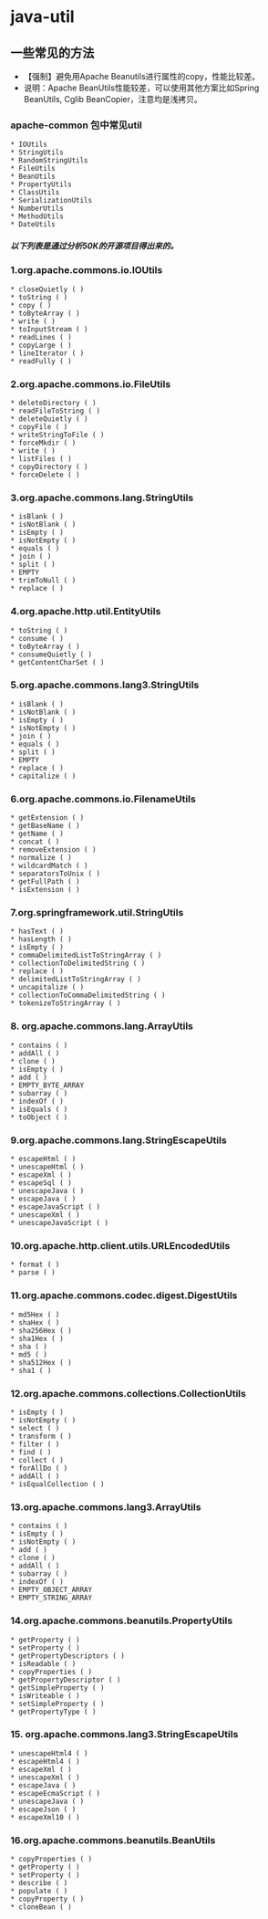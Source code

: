 # java-util

## 一些常见的方法
* 【强制】避免用Apache Beanutils进行属性的copy，性能比较差。
* 说明：Apache BeanUtils性能较差，可以使用其他方案比如Spring BeanUtils, Cglib BeanCopier，注意均是浅拷贝。

### apache-common 包中常见util
    * IOUtils
    * StringUtils
    * RandomStringUtils
    * FileUtils
    * BeanUtils
    * PropertyUtils
    * ClassUtils
    * SerializationUtils
    * NumberUtils
    * MethodUtils
    * DateUtils



##### 以下列表是通过分析50K的开源项目得出来的。

### 1.org.apache.commons.io.IOUtils
    * closeQuietly ( )
    * toString ( )
    * copy ( )
    * toByteArray ( )
    * write ( )
    * toInputStream ( )
    * readLines ( )
    * copyLarge ( )
    * lineIterator ( )
    * readFully ( )
### 2.org.apache.commons.io.FileUtils
    * deleteDirectory ( )
    * readFileToString ( )
    * deleteQuietly ( )
    * copyFile ( )
    * writeStringToFile ( )
    * forceMkdir ( )
    * write ( )
    * listFiles ( )
    * copyDirectory ( )
    * forceDelete ( )
### 3.org.apache.commons.lang.StringUtils
    * isBlank ( )
    * isNotBlank ( )
    * isEmpty ( )
    * isNotEmpty ( )
    * equals ( )
    * join ( )
    * split ( )
    * EMPTY
    * trimToNull ( )
    * replace ( )
### 4.org.apache.http.util.EntityUtils
    * toString ( )
    * consume ( )
    * toByteArray ( )
    * consumeQuietly ( )
    * getContentCharSet ( )
### 5.org.apache.commons.lang3.StringUtils
    * isBlank ( )
    * isNotBlank ( )
    * isEmpty ( )
    * isNotEmpty ( )
    * join ( )
    * equals ( )
    * split ( )
    * EMPTY
    * replace ( )
    * capitalize ( )
### 6.org.apache.commons.io.FilenameUtils
    * getExtension ( )
    * getBaseName ( )
    * getName ( )
    * concat ( )
    * removeExtension ( )
    * normalize ( )
    * wildcardMatch ( )
    * separatorsToUnix ( )
    * getFullPath ( )
    * isExtension ( )
### 7.org.springframework.util.StringUtils
    * hasText ( )
    * hasLength ( )
    * isEmpty ( )
    * commaDelimitedListToStringArray ( )
    * collectionToDelimitedString ( )
    * replace ( )
    * delimitedListToStringArray ( )
    * uncapitalize ( )
    * collectionToCommaDelimitedString ( )
    * tokenizeToStringArray ( )
### 8. org.apache.commons.lang.ArrayUtils
    * contains ( )
    * addAll ( )
    * clone ( )
    * isEmpty ( )
    * add ( )
    * EMPTY_BYTE_ARRAY
    * subarray ( )
    * indexOf ( )
    * isEquals ( )
    * toObject ( )
### 9.org.apache.commons.lang.StringEscapeUtils
    * escapeHtml ( )
    * unescapeHtml ( )
    * escapeXml ( )
    * escapeSql ( )
    * unescapeJava ( )
    * escapeJava ( )
    * escapeJavaScript ( )
    * unescapeXml ( )
    * unescapeJavaScript ( )
### 10.org.apache.http.client.utils.URLEncodedUtils
    * format ( )
    * parse ( )
### 11.org.apache.commons.codec.digest.DigestUtils
    * md5Hex ( )
    * shaHex ( )
    * sha256Hex ( )
    * sha1Hex ( )
    * sha ( )
    * md5 ( )
    * sha512Hex ( )
    * sha1 ( )
### 12.org.apache.commons.collections.CollectionUtils
    * isEmpty ( )
    * isNotEmpty ( )
    * select ( )
    * transform ( )
    * filter ( )
    * find ( )
    * collect ( )
    * forAllDo ( )
    * addAll ( )
    * isEqualCollection ( )
### 13.org.apache.commons.lang3.ArrayUtils
    * contains ( )
    * isEmpty ( )
    * isNotEmpty ( )
    * add ( )
    * clone ( )
    * addAll ( )
    * subarray ( )
    * indexOf ( )
    * EMPTY_OBJECT_ARRAY
    * EMPTY_STRING_ARRAY
### 14.org.apache.commons.beanutils.PropertyUtils
    * getProperty ( )
    * setProperty ( )
    * getPropertyDescriptors ( )
    * isReadable ( )
    * copyProperties ( )
    * getPropertyDescriptor ( )
    * getSimpleProperty ( )
    * isWriteable ( )
    * setSimpleProperty ( )
    * getPropertyType ( )
### 15. org.apache.commons.lang3.StringEscapeUtils
    * unescapeHtml4 ( )
    * escapeHtml4 ( )
    * escapeXml ( )
    * unescapeXml ( )
    * escapeJava ( )
    * escapeEcmaScript ( )
    * unescapeJava ( )
    * escapeJson ( )
    * escapeXml10 ( )
### 16.org.apache.commons.beanutils.BeanUtils
    * copyProperties ( )
    * getProperty ( )
    * setProperty ( )
    * describe ( )
    * populate ( )
    * copyProperty ( )
    * cloneBean ( )
